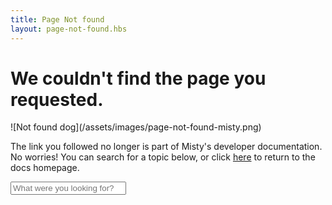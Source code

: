 ```yaml
---
title: Page Not found
layout: page-not-found.hbs
---
```

<div class="page-not-found">
  <div class="wrapper">
    <h1>We couldn't find the page you requested.</h1>
    <div class='image'>
      ![Not found dog](/assets/images/page-not-found-misty.png)
    </div>
    <div class="not-found-text">
    <p>The link you followed no longer is part of Misty's developer documentation. No worries! You can search for a topic below, or click <a href="/">here</a> to return to the docs homepage.</p>
      <div class="search">
        <div class="search-input-wrapper">
          <i class="ion-search"></i>
          <input class="search-box" type="text" placeholder="What were you looking for?" value=""/>
        </div>
        <div class="search-results">
        </div>
      </div>
    </div>
  </div>
</div>
